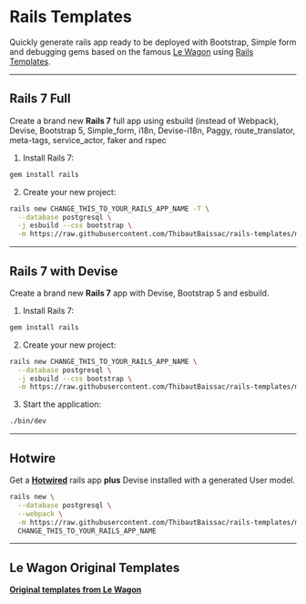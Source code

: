 # Rails Templates

Quickly generate rails app ready to be deployed with Bootstrap, Simple form and debugging gems based on the famous [Le Wagon](https://github.com/lewagon/rails-templates/) using [Rails Templates](http://guides.rubyonrails.org/rails_application_templates.html).


***
## Rails 7 Full

Create a brand new **Rails 7** full app using esbuild (instead of Webpack), Devise, Bootstrap 5, Simple_form, i18n, Devise-i18n, Paggy, route_translator, meta-tags, service_actor, faker and rspec

1. Install Rails 7:
```bash
gem install rails
```

2. Create your new project:
```bash
rails new CHANGE_THIS_TO_YOUR_RAILS_APP_NAME -T \
  --database postgresql \
  -j esbuild --css bootstrap \
  -m https://raw.githubusercontent.com/ThibautBaissac/rails-templates/master/rails_7_full.rb
```

***
## Rails 7 with Devise

Create a brand new **Rails 7** app with Devise, Bootstrap 5 and esbuild.

1. Install Rails 7:
```bash
gem install rails
```

2. Create your new project:
```bash
rails new CHANGE_THIS_TO_YOUR_RAILS_APP_NAME \
  --database postgresql \
  -j esbuild --css bootstrap \
  -m https://raw.githubusercontent.com/ThibautBaissac/rails-templates/master/rails_7.rb
```

3. Start the application:
```bash
./bin/dev
```

---
## Hotwire

Get a [**Hotwired**](https://github.com/hotwired/hotwire-rails) rails app  **plus**  Devise installed with a generated User model.

```bash
rails new \
  --database postgresql \
  --webpack \
  -m https://raw.githubusercontent.com/ThibautBaissac/rails-templates/master/hotwire.rb \
  CHANGE_THIS_TO_YOUR_RAILS_APP_NAME
```

---
## Le Wagon Original Templates
[**Original templates from Le Wagon**](https://github.com/lewagon/rails-templates/)
